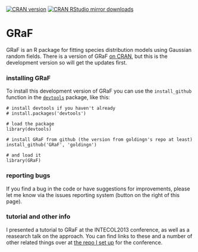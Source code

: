 [![CRAN version](http://www.r-pkg.org/badges/version/GRaF)](http://www.r-pkg.org/pkg/GRaF)
[![CRAN RStudio mirror downloads](http://cranlogs.r-pkg.org/badges/GRaF)](http://www.r-pkg.org/pkg/GRaF)

# GRaF

GRaF is an R package for fitting species distribution models using Gaussian random fields. There is a version of GRaF [on CRAN](http://cran.r-project.org/web/packages/GRaF/index.html), but this is the development version so 
will get the updates first.

### installing GRaF

To install this development version of GRaF you can use the ```install_github``` function in the [```devtools```](http://cran.r-project.org/web/packages/devtools/index.html) package, like this:

```{r}
# install devtools if you haven't already
# install.packages('devtools')

# load the package
library(devtools)

# install GRaF from github (the version from goldingn's repo at least)
install_github('GRaF', 'goldingn')

# and load it
library(GRaF)
```

### reporting bugs
If you find a bug in the code or have suggestions for improvements, please let me know via the issues reporting system (button on the right of this page).


### tutorial and other info
I presented a tutorial to GRaF at the INTECOL2013 conference, as well as a reasearch talk on the approach. You can find links to these and a number of other related things over at [the repo I set up](https://github.com/goldingn/intecol2013) for the conference.
